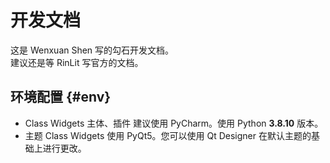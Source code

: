# 开发文档
这是 Wenxuan Shen 写的勾石开发文档。  
建议还是等 RinLit 写官方的文档。
## 环境配置 {#env}
- Class Widgets 主体、插件
建议使用 PyCharm。使用 Python **3.8.10** 版本。
- 主题
Class Widgets 使用 PyQt5。您可以使用 Qt Designer 在默认主题的基础上进行更改。